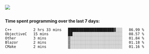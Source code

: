 [![](https://img.shields.io/badge/discord-jonatsp%234844-7289DA?logo=discord)](https://discord.com/users/239510668687048717)

##
**Time spent programming over the last 7 days:**
<!--START_SECTION:waka-->
```text
C++          2 hrs 33 mins   █████████████████████▓░░░   86.99 % 
ObjectiveC   15 mins         ██░░░░░░░░░░░░░░░░░░░░░░░   08.57 % 
Other        3 mins          ▒░░░░░░░░░░░░░░░░░░░░░░░░   01.84 % 
Blazor       2 mins          ▒░░░░░░░░░░░░░░░░░░░░░░░░   01.18 % 
CMake        2 mins          ▒░░░░░░░░░░░░░░░░░░░░░░░░   01.16 % 
```
<!--END_SECTION:waka-->
##
